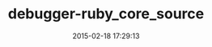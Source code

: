 ---
layout: post
title:  "debugger-ruby_core_source"
repo:   "cldwalker/debugger-ruby_core_source"
date:   2015-02-18 17:29:13
gemurl: http://github.com/cldwalker/debugger-ruby_core_source
---